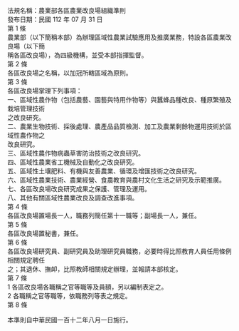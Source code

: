 法規名稱：農業部各區農業改良場組織準則  
發布日期：民國 112 年 07 月 31 日  
第 1 條  
農業部（以下簡稱本部）為辦理區域性農業試驗應用及推廣業務，特設各區農業改良場（以下簡  
稱各區改良場），為四級機構，並受本部指揮監督。  
第 2 條  
各區改良場之名稱，以加冠所轄區域為原則。  
第 3 條  
各區改良場掌理下列事項：  
一、區域性農作物（包括農藝、園藝與特用作物等）與蠶蜂品種改良、種原繁殖及栽培管理技術  
之改良研究。  
二、農業生物技術、採後處理、農產品品質檢測、加工及農業剩餘物運用技術於區域性農作物之  
改良研究。  
三、區域性農作物病蟲草害防治技術之改良研究。  
四、區域性農業省工機械及自動化之改良研究。  
五、區域性土壤肥料、有機與友善農業、循環及增匯技術之改良研究。  
六、區域性農業技術、農業經營、食農教育與農村文化生活之研究及示範推廣。  
七、各區改良場改良研究成果之保護、管理及運用。  
八、其他有關區域性農業改良及調查改進事項。  
第 4 條  
各區改良場置場長一人，職務列簡任第十一職等；副場長一人，兼任。  
第 5 條  
各區改良場置秘書，兼任。  
第 6 條  
各區改良場研究員、副研究員及助理研究員職務，必要時得比照教育人員任用條例相關規定聘任  
之；其退休、撫卹，比照教師相關規定辦理，並報請本部核定。  
第 7 條  
1 各區改良場各職稱之官等職等及員額，另以編制表定之。  
2 各職稱之官等職等，依職務列等表之規定。  
第 8 條  


本準則自中華民國一百十二年八月一日施行。  


